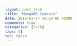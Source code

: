 ```yaml
---
layout: post_tech
title: "MongoDB Indexes"
date: 2016-03-24 10:59:00 +0800
comments: true
categories: [tech]
tags: []
toc: false
---
```

